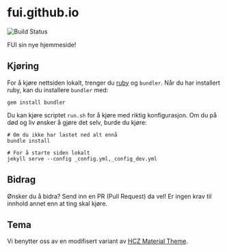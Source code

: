 # fui.github.io
![Build Status](https://github.com/fui/fui.github.io/actions/workflows/pages/pages-build-deployment/badge.svg)

FUI sin nye hjemmeside!

## Kjøring
For å kjøre nettsiden lokalt, trenger du [ruby](https://www.ruby-lang.org/en/)
og `bundler`. Når du har installert ruby, kan du installere `bundler` med:

    gem install bundler

Du kan kjøre scriptet `run.sh` for å kjøre med riktig konfigurasjon. Om du på
død og liv ønsker å gjøre det selv, burde du kjøre:

    # Om du ikke har lastet ned alt ennå
    bundle install

    # For å starte siden lokalt
    jekyll serve --config _config.yml,_config_dev.yml

## Bidrag
Ønsker du å bidra? Send inn en PR (Pull Request) da vel! Er ingen krav til
innhold annet enn at ting skal kjøre.

## Tema
Vi benytter oss av en modifisert variant av
[HCZ Material Theme](http://jekyllthemes.org/themes/hcz-jekyll-material/).

[//]: # ( vim: set spl=nb: )
